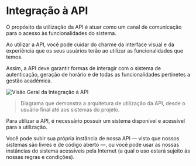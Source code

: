 # Integração à API

<!-- #region introduction -->

<script setup lang="ts">
  import imgOverview from "@/content/developers/connect/api/_parts/assets/api-overview.drawio.png"
</script>

O propósito da utilização da API é atuar como um canal de comunicação para o acesso às funcionalidades do sistema.

Ao utilizar a API, você pode cuidar do charme da interface visual e da experiência que os seus usuários terão ao
utilizar as funcionalidades que temos.

Assim, a API deve garantir formas de interagir com o sistema de autenticação,
geração de horário e de todas as funcionalidades pertinetes a gestão acadêmica.

<img :src="imgOverview" alt="Visão Geral da Integração à API" />

> Diagrama que demonstra a arquitetura de utilização da API, desde o usuário final até aos sistemas do projeto.

Para utilizar a API, é necessário possuir um sistema disponível e acessível para a utilização.

Você pode subir sua própria instância de nossa API — visto que nossos sistemas são livres e de código aberto —, ou você pode usar as nossas instâncias do sistema acessíveis pela Internet (a qual o uso estará sujeito às nossas regras e condições).

<!-- #endregion introduction -->
